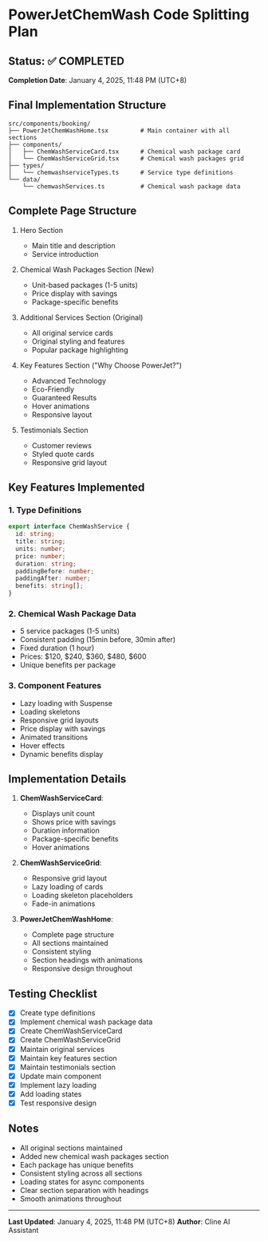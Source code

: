 # PowerJetChemWash Code Splitting Plan

## Status: ✅ COMPLETED
**Completion Date**: January 4, 2025, 11:48 PM (UTC+8)

## Final Implementation Structure
```
src/components/booking/
├── PowerJetChemWashHome.tsx         # Main container with all sections
├── components/
│   ├── ChemWashServiceCard.tsx      # Chemical wash package card
│   └── ChemWashServiceGrid.tsx      # Chemical wash packages grid
├── types/
│   └── chemwashserviceTypes.ts      # Service type definitions
└── data/
    └── chemwashServices.ts          # Chemical wash package data
```

## Complete Page Structure
1. Hero Section
   - Main title and description
   - Service introduction

2. Chemical Wash Packages Section (New)
   - Unit-based packages (1-5 units)
   - Price display with savings
   - Package-specific benefits

3. Additional Services Section (Original)
   - All original service cards
   - Original styling and features
   - Popular package highlighting

4. Key Features Section ("Why Choose PowerJet?")
   - Advanced Technology
   - Eco-Friendly
   - Guaranteed Results
   - Hover animations
   - Responsive layout

5. Testimonials Section
   - Customer reviews
   - Styled quote cards
   - Responsive grid layout

## Key Features Implemented

### 1. Type Definitions
```typescript
export interface ChemWashService {
  id: string;
  title: string;
  units: number;
  price: number;
  duration: string;
  paddingBefore: number;
  paddingAfter: number;
  benefits: string[];
}
```

### 2. Chemical Wash Package Data
- 5 service packages (1-5 units)
- Consistent padding (15min before, 30min after)
- Fixed duration (1 hour)
- Prices: $120, $240, $360, $480, $600
- Unique benefits per package

### 3. Component Features
- Lazy loading with Suspense
- Loading skeletons
- Responsive grid layouts
- Price display with savings
- Animated transitions
- Hover effects
- Dynamic benefits display

## Implementation Details
1. **ChemWashServiceCard**:
   - Displays unit count
   - Shows price with savings
   - Duration information
   - Package-specific benefits
   - Hover animations

2. **ChemWashServiceGrid**:
   - Responsive grid layout
   - Lazy loading of cards
   - Loading skeleton placeholders
   - Fade-in animations

3. **PowerJetChemWashHome**:
   - Complete page structure
   - All sections maintained
   - Consistent styling
   - Section headings with animations
   - Responsive design throughout

## Testing Checklist
- [x] Create type definitions
- [x] Implement chemical wash package data
- [x] Create ChemWashServiceCard
- [x] Create ChemWashServiceGrid
- [x] Maintain original services
- [x] Maintain key features section
- [x] Maintain testimonials section
- [x] Update main component
- [x] Implement lazy loading
- [x] Add loading states
- [x] Test responsive design

## Notes
- All original sections maintained
- Added new chemical wash packages section
- Each package has unique benefits
- Consistent styling across all sections
- Loading states for async components
- Clear section separation with headings
- Smooth animations throughout

---
**Last Updated**: January 4, 2025, 11:48 PM (UTC+8)
**Author**: Cline AI Assistant